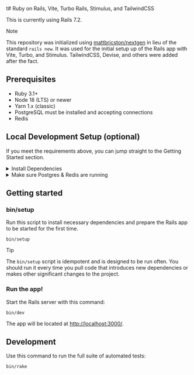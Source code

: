 t# Ruby on Rails, Vite, Turbo Rails, Stimulus, and TailwindCSS

This is currently using Rails 7.2. 

> [!NOTE]
> This repository was initialized using [mattbricston/nextgen](https://github.com/mattbrictson/nextgen) in lieu of the standard `rails new`. It was used for the initial setup up of the Rails app with Vite, Turbo, and Stimulus. TailwindCSS, Devise, and others were added after the fact.

## Prerequisites

- Ruby 3.1+
- Node 18 (LTS) or newer
- Yarn 1.x (classic)
- PostgreSQL must be installed and accepting connections
- Redis

## Local Development Setup (optional)

If you meet the requirements above, you can jump straight to the Getting Started section. 

<details>
  
  <summary>Install Dependencies</summary>

  ### Ruby
  ```
  brew install ruby
  ```

  ### Node
  ```
  brew install node
  ```

  ### Postgresql
  ```
  brew install postgresql@15
  ```

  ### Redis
  ```
  brew install 
  ```

  ### Yarn
  You can install Yarn with homebrew, but it's not necessary. Just install it with npm.
  ```
  npm install --global yarn
  ```

</details>

<details>
  
  <summary>Make sure Postgres & Redis are running</summary>

  ### Postgresql

  ```
  brew services start postgresql@15 
  ```

  ### Redis

  ```
  brew services start redis
  ```
  
</details>

## Getting started

### bin/setup

Run this script to install necessary dependencies and prepare the Rails app to be started for the first time.

```
bin/setup
```

> [!TIP]
> The `bin/setup` script is idempotent and is designed to be run often. You should run it every time you pull code that introduces new dependencies or makes other significant changes to the project.

### Run the app!

Start the Rails server with this command:

```
bin/dev
```

The app will be located at <http://localhost:3000/>.

## Development

Use this command to run the full suite of automated tests:

```
bin/rake
```
